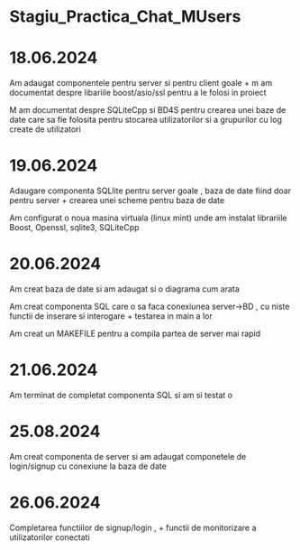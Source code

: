 # Stagiu_Practica_Chat_MUsers


# 18.06.2024 
Am adaugat componentele pentru server si pentru client goale + m am documentat despre libariile boost/asio/ssl pentru a le folosi in proiect

M am documentat despre SQLiteCpp si BD4S pentru crearea unei baze de date care sa fie folosita pentru stocarea utilizatorilor si
a grupurilor cu log create de utilizatori

# 19.06.2024

Adaugare componenta SQLlite pentru server goale , baza de date fiind doar pentru server + crearea unei scheme pentru baza de date

Am configurat o noua masina virtuala (linux mint) unde am instalat librariile Boost, Openssl, sqlite3, SQLiteCpp 

# 20.06.2024

Am creat baza de date si am adaugat si o diagrama cum arata 

Am creat componenta SQL care o sa faca conexiunea server->BD , cu niste functii de inserare si interogare + testarea in main a lor 

Am creat un MAKEFILE pentru a compila partea de server mai rapid 

# 21.06.2024

Am terminat de completat componenta SQL si am si testat o 

# 25.08.2024

Am creat componenta de server si am adaugat componetele de login/signup cu conexiune  la baza de date 

# 26.06.2024

Completarea functiilor de signup/login , + functii de monitorizare a utilizatorilor conectati